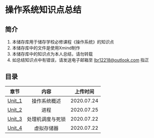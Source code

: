 # 操作系统知识点总结

## 简介

1. 本储存库用于储存学校必修课程《操作系统》的知识点
2. 本储存库中的文件是使用Xmind制作
3. 本储存库中的知识点为本人总结，请勿转载
4. 如总结知识点中有错误，请发送电子邮箱至 lbr12218@outlook.com 指正

## 目录

|  章节  |       内容       |  上传时间  |
| :----: | :--------------: | :--------: |
| <a href="https://github.com/12218/OS/tree/master/Unit_1">Unit_1</a> | 操作系统概述 | 2020.07.24 |
| <a href="https://github.com/12218/OS/tree/master/Unit_2">Unit_2</a> | 进程 | 2020.07.25 |
| <a href="https://github.com/12218/OS/tree/master/Unit_3">Unit_3</a> | 处理机调度与死锁 | 2020.07.22 |
| <a href="https://github.com/12218/OS/tree/master/Unit_4">Unit_4</a> |    虚拟存储器    | 2020.07.22 |

